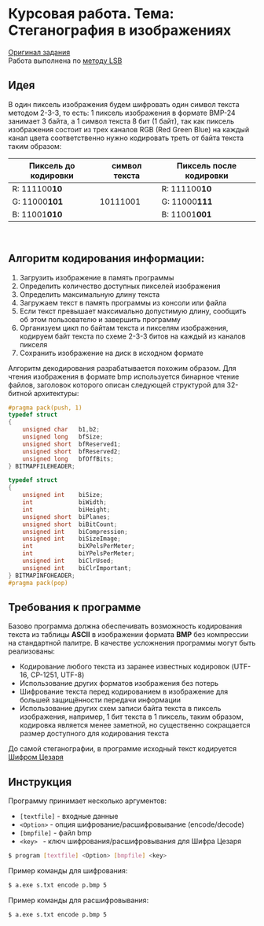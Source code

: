 # Курсовая работа. Тема: Стеганография в изображениях

[Оригинал задания](https://markoutte.me/students/steganography/)</br>
Работа выполнена по [методу LSB](https://ru.wikipedia.org/wiki/%D0%A1%D1%82%D0%B5%D0%B3%D0%B0%D0%BD%D0%BE%D0%B3%D1%80%D0%B0%D1%84%D0%B8%D1%8F#%D0%9C%D0%B5%D1%82%D0%BE%D0%B4_LSB)

## Идея

В один пиксель изображения будем шифровать один символ текста методом  2-3-3, то есть:
1 пиксель изображения в формате BMP-24 занимает 3 байта, а 1 символ текста 8 бит (1 байт), так как пиксель изображения состоит из трех каналов RGB (Red Green Blue) на каждый канал цвета соответственно нужно кодировать треть от байта текста таким образом:

Пиксель до кодировки | символ текста | Пиксель после кодировки
--- | --- | ---
R: 111100**10** | | R: 111100**10**
G: 11000**101** | 10111001 | G: 11000**111**
B: 11001**010** | | B: 11001**001**

</br>

## Алгоритм кодирования информации:

1. Загрузить изображение в память программы
2. Определить количество доступных пикселей изображения
3. Определить максимальную длину текста
4. Загружаем текст в память программы из консоли или файла
5. Если текст превышает максимально допустимую длину, сообщить об этом пользователю и завершить программу
6. Организуем цикл по байтам текста и пикселям изображения, кодируем байт текста по схеме 2-3-3 битов на каждый из каналов пикселя
7. Сохранить изображение на диск в исходном формате

Алгоритм декодирования разрабатывается похожим образом. Для чтения изображения в формате bmp используется бинарное чтение файлов, заголовок которого описан следующей структурой для 32-битной архитектуры:

```C++
#pragma pack(push, 1)
typedef struct
{
    unsigned char   b1,b2;
    unsigned long   bfSize;
    unsigned short  bfReserved1;
    unsigned short  bfReserved2;
    unsigned long   bfOffBits;
} BITMAPFILEHEADER;

typedef struct
{
    unsigned int    biSize;
    int             biWidth;
    int             biHeight;
    unsigned short  biPlanes;
    unsigned short  biBitCount;
    unsigned int    biCompression;
    unsigned int    biSizeImage;
    int             biXPelsPerMeter;
    int             biYPelsPerMeter;
    unsigned int    biClrUsed;
    unsigned int    biClrImportant;
} BITMAPINFOHEADER;
#pragma pack(pop)
```

## Требования к программе

Базово программа должна обеспечивать возможность кодирования текста из таблицы **ASCII** в изображении формата **BMP** без компрессии на стандартной палитре. В качестве усложнения программы могут быть реализованы:

- Кодирование любого текста из заранее известных кодировок (UTF-16, CP-1251, UTF-8)
- Использование других форматов изображения без потерь
- Шифрование текста перед кодированием в изображение для большей защищённости передачи информации
- Использование других схем записи байта текста в пиксель изображения, например, 1 бит текста в 1 пиксель, таким образом, кодировка является менее заметной, но существенно сокращается размер доступного для кодирования текста

До самой стеганографии, в программе исходный текст кодируется [Шифром Цезаря](https://ru.wikipedia.org/wiki/%D0%A8%D0%B8%D1%84%D1%80_%D0%A6%D0%B5%D0%B7%D0%B0%D1%80%D1%8F)

## Инструкция 

Программу принимает несколько аргументов:
- `[textfile]` - входные данные
- `<Option>` - опция шифрование/расшифровывание (encode/decode)
- `[bmpfile]` - файл bmp
- `<key> ` - ключ шифрования/расшифровывания для Шифра Цезаря

```bash
$ program [textfile] <Option> [bmpfile] <key> 
```

Пример команды для шифрования:

```bash
$ a.exe s.txt encode p.bmp 5
```

Пример команды для расшифровывания:

```bash
$ a.exe s.txt encode p.bmp 5
```

